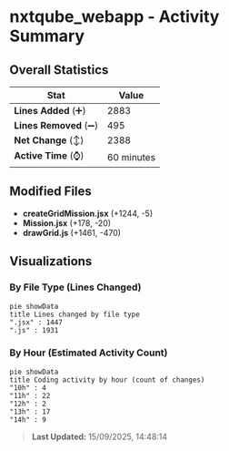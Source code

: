 # nxtqube_webapp - Activity Summary 

## Overall Statistics

| Stat                   | Value                                                             |
| ---------------------- | ----------------------------------------------------------------- |
| **Lines Added** (➕)   | 2883                                          |
| **Lines Removed** (➖) | 495                                        |
| **Net Change** (↕)    | 2388                |
| **Active Time** (⌚)   | 60 minutes |


## Modified Files
- **createGridMission.jsx** (+1244, -5)
- **Mission.jsx** (+178, -20)
- **drawGrid.js** (+1461, -470)

## Visualizations

### By File Type (Lines Changed)

```mermaid
pie showData
title Lines changed by file type
".jsx" : 1447
".js" : 1931
```

### By Hour (Estimated Activity Count)

```mermaid
pie showData
title Coding activity by hour (count of changes)
"10h" : 4
"11h" : 22
"12h" : 2
"13h" : 17
"14h" : 9
```


> **Last Updated:** 15/09/2025, 14:48:14
